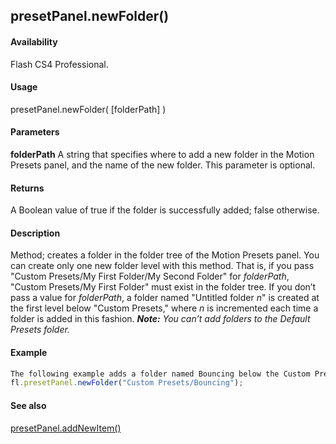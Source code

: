 ## presetPanel.newFolder()

#### Availability

Flash CS4 Professional.

#### Usage

presetPanel.newFolder( \[folderPath\] )

#### Parameters

**folderPath** A string that specifies where to add a new folder in the Motion Presets panel, and the name of the new folder. This parameter is optional.

#### Returns

A Boolean value of true if the folder is successfully added; false otherwise.

#### Description

Method; creates a folder in the folder tree of the Motion Presets panel. You can create only one new folder level with this method. That is, if you pass "Custom Presets/My First Folder/My Second Folder" for *folderPath*, "Custom Presets/My First Folder" must exist in the folder tree.
If you don’t pass a value for *folderPath*, a folder named "Untitled folder *n*" is created at the first level below "Custom Presets," where *n* is incremented each time a folder is added in this fashion.
***Note:** You can’t add folders to the Default Presets folder.*

#### Example

```javascript
The following example adds a folder named Bouncing below the Custom Presets folder:
fl.presetPanel.newFolder("Custom Presets/Bouncing");

```
#### See also

[presetPanel.addNewItem()](#!wielmic/developers-animatesdk-docs/test/presetPanel_object/presetPanel.md)
